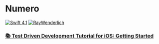 # Numero

[![Swift 4.1](http://img.shields.io/badge/swift-4.1-brightgreen.svg)](https://swift.org)
[![RayWenderlich](https://img.shields.io/badge/source-RayWenderlich.com-brightgreen.svg)](https://raywenderlich.com)


### [📚 Test Driven Development Tutorial for iOS: Getting Started](https://www.raywenderlich.com/5522-test-driven-development-tutorial-for-ios-getting-started)
